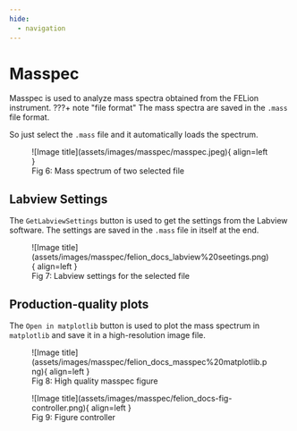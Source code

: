 ```yaml
---
hide:
  - navigation
---
```


# Masspec

Masspec is used to analyze mass spectra obtained from the FELion instrument.
???+ note "file format"
    The mass spectra are saved in the `.mass` file format.

So just select the `.mass` file and it automatically loads the spectrum.

<figure markdown>
  ![Image title](assets/images/masspec/masspec.jpeg){ align=left }
  <figcaption>Fig 6: Mass spectrum of two selected file</figcaption>
</figure>

## Labview Settings

The `GetLabviewSettings` button is used to get the settings from the Labview software.
The settings are saved in the `.mass` file in itself at the end.

<figure markdown>
  ![Image title](assets/images/masspec/felion_docs_labview%20seetings.png){ align=left }
  <figcaption>Fig 7: Labview settings for the selected file</figcaption>
</figure>

## Production-quality plots

The `Open in matplotlib` button is used to plot the mass spectrum in `matplotlib` and save it in a high-resolution image file.

<figure markdown>
  ![Image title](assets/images/masspec/felion_docs_masspec%20matplotlib.png){ align=left }
  <figcaption>Fig 8: High quality masspec figure</figcaption>
</figure>

<figure markdown>
  ![Image title](assets/images/masspec/felion_docs-fig-controller.png){ align=left }
  <figcaption>Fig 9: Figure controller</figcaption>
</figure>

